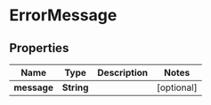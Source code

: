 
# ErrorMessage

## Properties
Name | Type | Description | Notes
------------ | ------------- | ------------- | -------------
**message** | **String** |  |  [optional]




